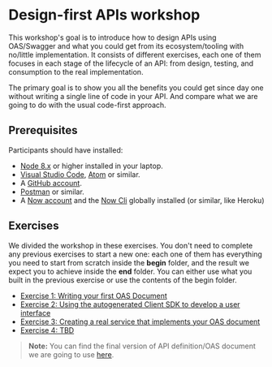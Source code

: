 # Design-first APIs workshop

This workshop's goal is to introduce how to design APIs using OAS/Swagger and what you could get from its ecosystem/tooling with no/little implementation. It consists of different exercises, each one of them focuses in each stage of the lifecycle of an API: from design, testing, and consumption to the real implementation.

The primary goal is to show you all the benefits you could get since day one without writing a single line of code in your API. And compare what we are going to do with the usual code-first approach.

## Prerequisites

Participants should have installed:

- [Node 8.x](https://nodejs.org/en/) or higher installed in your laptop.
- [Visual Studio Code](https://code.visualstudio.com/), [Atom](https://atom.io/) or similar.
- A [GitHub account](https://github.com/).
- [Postman](https://www.getpostman.com/) or similar.
- A [Now account](https://zeit.co/now) and the [Now Cli](https://zeit.co/download#now-cli) globally installed (or similar, like Heroku)

## Exercises

We divided the workshop in these exercises. You don't need to complete any previous exercises to start a new one: each one of them has everything you need to start from scratch inside the **begin** folder, and the result we expect you to achieve inside the **end** folder. You can either use what you built in the previous exercise or use the contents of the begin folder.

- [Exercise 1: Writing your first OAS Document](./exercises/exercise-1/README.md)
- [Exercise 2: Using the autogenerated Client SDK to develop a user interface](./exercises/exercise-2/README.md)
- [Exercise 3: Creating a real service that implements your OAS document](./exercises/exercise-3/README.md)
- [Exercise 4: TBD](./exercises/exercise-4/README.md)

> **Note:** You can find the final version of API definition/OAS document we are going to use [here](https://app.swaggerhub.com/apis/nodeconf18-api-spec/nodeconf-api/1.0.0).
